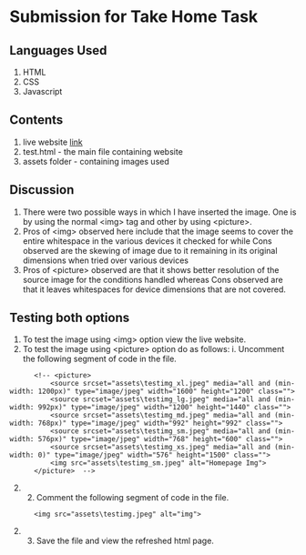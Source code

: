 # Submission for Take Home Task
## Languages Used
1. HTML
2. CSS
3. Javascript

## Contents
1. live website [link](https://knchn08.github.io/travelopia-take-home-task)
2. test.html - the main file containing website
3. assets folder - containing images used

## Discussion
1. There were two possible ways in which I have inserted the image. One is by using the normal &lt;img&gt; tag and other by using &lt;picture&gt;.
2. Pros of &lt;img&gt; observed here include that the image seems to cover the entire whitespace in the various devices it checked for while Cons observed are the skewing of image due to it remaining in its original dimensions when tried over various devices
3. Pros of &lt;picture&gt; observed are that it shows better resolution of the source image for the conditions handled whereas Cons observed are that it leaves whitespaces for device dimensions that are not covered.

## Testing both options
1. To test the image using &lt;img&gt; option view the live website.
2. To test the image using  &lt;picture&gt; option do as follows: i. Uncomment the following segment of code in the file.
  ```
        <!-- <picture>
            <source srcset="assets\testimg_xl.jpeg" media="all and (min-width: 1200px)" type="image/jpeg" width="1600" height="1200" class="">
            <source srcset="assets\testimg_lg.jpeg" media="all and (min-width: 992px)" type="image/jpeg" width="1200" height="1440" class="">
            <source srcset="assets\testimg_md.jpeg" media="all and (min-width: 768px)" type="image/jpeg" width="992" height="992" class="">
            <source srcset="assets\testimg_sm.jpeg" media="all and (min-width: 576px)" type="image/jpeg" width="768" height="600" class="">
            <source srcset="assets\testimg_xs.jpeg" media="all and (min-width: 0)" type="image/jpeg" width="576" height="1500" class=""> 
            <img src="assets\testimg_sm.jpeg" alt="Homepage Img">
        </picture>  -->
  ```
  2. 2.  Comment the following segment of code in the file.
  ```
        <img src="assets\testimg.jpeg" alt="img">
  ```
   2. 3.  Save the file and view the refreshed html page.
